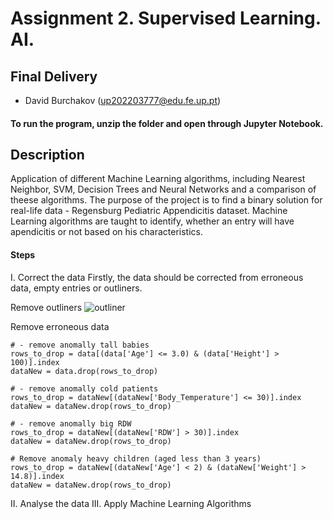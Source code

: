 # Assignment 2. Supervised Learning. AI.

## Final Delivery

- David Burchakov (up202203777@edu.fe.up.pt)

#### To run the program, unzip the folder and open through Jupyter Notebook.

## Description
Application of different Machine Learning algorithms, including Nearest Neighbor, SVM, Decision Trees and Neural Networks and a comparison of theese algorithms. The purpose of the project is to find a binary solution for real-life data - Regensburg Pediatric Appendicitis dataset. 
Machine Learning algorithms are taught to identify, whether an entry will have apendicitis or not based on his characteristics.

#### Steps

I. Correct the data
Firstly, the data should be corrected from erroneous data, empty entries or outliners.

Remove outliners
![outliner](docs/putliner.png)

Remove erroneous data
~~~~
# - remove anomally tall babies
rows_to_drop = data[(data['Age'] <= 3.0) & (data['Height'] > 100)].index
dataNew = data.drop(rows_to_drop)

# - remove anomally cold patients
rows_to_drop = dataNew[(dataNew['Body_Temperature'] <= 30)].index
dataNew = dataNew.drop(rows_to_drop)

# - remove anomally big RDW
rows_to_drop = dataNew[(dataNew['RDW'] > 30)].index
dataNew = dataNew.drop(rows_to_drop)

# Remove anomaly heavy children (aged less than 3 years)
rows_to_drop = dataNew[(dataNew['Age'] < 2) & (dataNew['Weight'] > 14.8)].index
dataNew = dataNew.drop(rows_to_drop)
~~~~
II. Analyse the data
III. Apply Machine Learning Algorithms